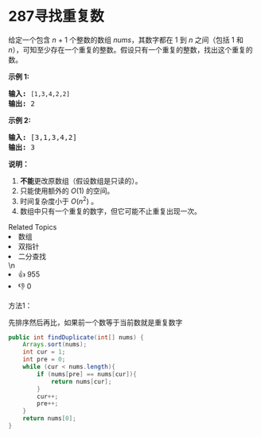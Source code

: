 # 287寻找重复数

<p>给定一个包含&nbsp;<em>n</em> + 1 个整数的数组&nbsp;<em>nums</em>，其数字都在 1 到 <em>n&nbsp;</em>之间（包括 1 和 <em>n</em>），可知至少存在一个重复的整数。假设只有一个重复的整数，找出这个重复的数。</p>

<p><strong>示例 1:</strong></p>

<pre><strong>输入:</strong> <code>[1,3,4,2,2]</code>
<strong>输出:</strong> 2
</pre>

<p><strong>示例 2:</strong></p>

<pre><strong>输入:</strong> [3,1,3,4,2]
<strong>输出:</strong> 3
</pre>

<p><strong>说明：</strong></p>

<ol>
	<li><strong>不能</strong>更改原数组（假设数组是只读的）。</li>
	<li>只能使用额外的 <em>O</em>(1) 的空间。</li>
	<li>时间复杂度小于 <em>O</em>(<em>n</em><sup>2</sup>) 。</li>
	<li>数组中只有一个重复的数字，但它可能不止重复出现一次。</li>
</ol>
<div><div>Related Topics</div><div><li>数组</li><li>双指针</li><li>二分查找</li></div></div>\n<div><li>👍 955</li><li>👎 0</li></div>

方法1：

先排序然后再比，如果前一个数等于当前数就是重复数字

```java
public int findDuplicate(int[] nums) {
    Arrays.sort(nums);
    int cur = 1;
    int pre = 0;
    while (cur < nums.length){
        if (nums[pre] == nums[cur]){
            return nums[cur];
        }
        cur++;
        pre++;
    }
    return nums[0];
}
```




